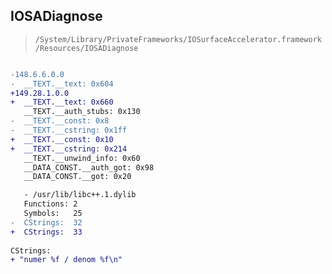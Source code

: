 ## IOSADiagnose

> `/System/Library/PrivateFrameworks/IOSurfaceAccelerator.framework/Resources/IOSADiagnose`

```diff

-148.6.6.0.0
-  __TEXT.__text: 0x604
+149.28.1.0.0
+  __TEXT.__text: 0x660
   __TEXT.__auth_stubs: 0x130
-  __TEXT.__const: 0x8
-  __TEXT.__cstring: 0x1ff
+  __TEXT.__const: 0x10
+  __TEXT.__cstring: 0x214
   __TEXT.__unwind_info: 0x60
   __DATA_CONST.__auth_got: 0x98
   __DATA_CONST.__got: 0x20

   - /usr/lib/libc++.1.dylib
   Functions: 2
   Symbols:   25
-  CStrings:  32
+  CStrings:  33
 
CStrings:
+ "numer %f / denom %f\n"

```
